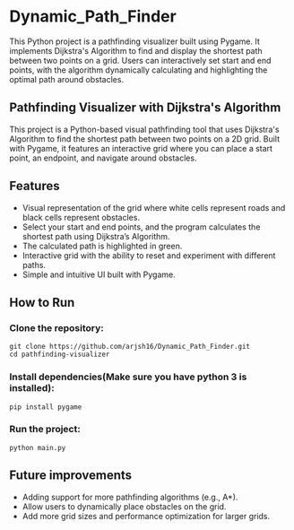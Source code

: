 # Dynamic_Path_Finder

This Python project is a pathfinding visualizer built using Pygame. It implements Dijkstra's Algorithm to find and display the shortest path between two points on a grid. Users can interactively set start and end points, with the algorithm dynamically calculating and highlighting the optimal path around obstacles.

## Pathfinding Visualizer with Dijkstra's Algorithm

This project is a Python-based visual pathfinding tool that uses Dijkstra's Algorithm to find the shortest path between two points on a 2D grid. Built with Pygame, it features an interactive grid where you can place a start point, an endpoint, and navigate around obstacles.

## Features
- Visual representation of the grid where white cells represent roads and black cells represent obstacles.
- Select your start and end points, and the program calculates the shortest path using Dijkstra’s Algorithm.
- The calculated path is highlighted in green.
- Interactive grid with the ability to reset and experiment with different paths.
- Simple and intuitive UI built with Pygame.

## How to Run

### Clone the repository:
    git clone https://github.com/arjsh16/Dynamic_Path_Finder.git
    cd pathfinding-visualizer
### Install dependencies(Make sure you have python 3 is installed):
    pip install pygame
### Run the project:
    python main.py
## Future improvements
- Adding support for more pathfinding algorithms (e.g., A*).
- Allow users to dynamically place obstacles on the grid.
- Add more grid sizes and performance optimization for larger grids.
